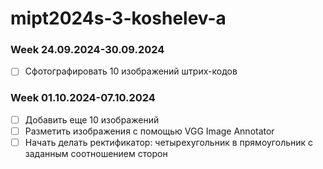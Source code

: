 # mipt2024s-3-koshelev-a
### Week 24.09.2024-30.09.2024

- [ ] Сфотографировать 10 изображений штрих-кодов

### Week 01.10.2024-07.10.2024

- [ ] Добавить еще 10 изображений
- [ ] Разметить изображения с помощью VGG Image Annotator
- [ ] Начать делать ректификатор: четырехугольник в прямоугольник с заданным соотношением сторон
